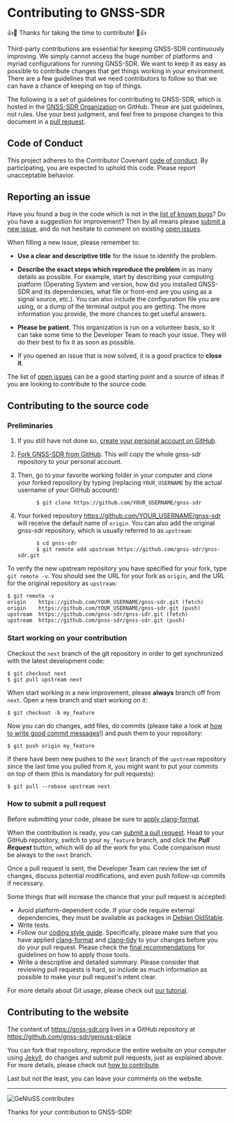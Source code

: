 # Contributing to GNSS-SDR

<!-- prettier-ignore-start -->
[comment]: # (
SPDX-License-Identifier: GPL-3.0-or-later
)

[comment]: # (
SPDX-FileCopyrightText: 2011-2020 Carles Fernandez-Prades <carles.fernandez@cttc.es>
)
<!-- prettier-ignore-end -->

:+1::tada: Thanks for taking the time to contribute! :tada::+1:

Third-party contributions are essential for keeping GNSS-SDR continuously
improving. We simply cannot access the huge number of platforms and myriad
configurations for running GNSS-SDR. We want to keep it as easy as possible to
contribute changes that get things working in your environment. There are a few
guidelines that we need contributors to follow so that we can have a chance of
keeping on top of things.

The following is a set of guidelines for contributing to GNSS-SDR, which is
hosted in the [GNSS-SDR Organization](https://github.com/gnss-sdr) on GitHub.
These are just guidelines, not rules. Use your best judgment, and feel free to
propose changes to this document in a
[pull request](#how-to-submit-a-pull-request).

## Code of Conduct

This project adheres to the Contributor Covenant
[code of conduct](CODE_OF_CONDUCT.md). By participating, you are expected to
uphold this code. Please report unacceptable behavior.

## Reporting an issue

Have you found a bug in the code which is not in the
[list of known bugs](https://github.com/gnss-sdr/gnss-sdr/issues)? Do you have a
suggestion for improvement? Then by all means please
[submit a new issue](https://github.com/gnss-sdr/gnss-sdr/issues/new), and do
not hesitate to comment on existing
[open issues](https://github.com/gnss-sdr/gnss-sdr/issues).

When filling a new issue, please remember to:

- **Use a clear and descriptive title** for the issue to identify the problem.

- **Describe the exact steps which reproduce the problem** in as many details as
  possible. For example, start by describing your computing platform (Operating
  System and version, how did you installed GNSS-SDR and its dependencies, what
  file or front-end are you using as a signal source, etc.). You can also
  include the configuration file you are using, or a dump of the terminal output
  you are getting. The more information you provide, the more chances to get
  useful answers.

- **Please be patient**. This organization is run on a volunteer basis, so it
  can take some time to the Developer Team to reach your issue. They will do
  their best to fix it as soon as possible.

- If you opened an issue that is now solved, it is a good practice to **close
  it**.

The list of [open issues](https://github.com/gnss-sdr/gnss-sdr/issues) can be a
good starting point and a source of ideas if you are looking to contribute to
the source code.

## Contributing to the source code

### Preliminaries

1.  If you still have not done so,
    [create your personal account on GitHub](https://github.com/join).

2.  [Fork GNSS-SDR from GitHub](https://github.com/gnss-sdr/gnss-sdr/fork). This
    will copy the whole gnss-sdr repository to your personal account.

3.  Then, go to your favorite working folder in your computer and clone your
    forked repository by typing (replacing `YOUR_USERNAME` by the actual
    username of your GitHub account):

              $ git clone https://github.com/YOUR_USERNAME/gnss-sdr

4.  Your forked repository https://github.com/YOUR_USERNAME/gnss-sdr will
    receive the default name of `origin`. You can also add the original gnss-sdr
    repository, which is usually referred to as `upstream`:

              $ cd gnss-sdr
              $ git remote add upstream https://github.com/gnss-sdr/gnss-sdr.git

To verify the new upstream repository you have specified for your fork, type
`git remote -v`. You should see the URL for your fork as `origin`, and the URL
for the original repository as `upstream`:

```
$ git remote -v
origin    https://github.com/YOUR_USERNAME/gnss-sdr.git (fetch)
origin    https://github.com/YOUR_USERNAME/gnss-sdr.git (push)
upstream  https://github.com/gnss-sdr/gnss-sdr.git (fetch)
upstream  https://github.com/gnss-sdr/gnss-sdr.git (push)
```

### Start working on your contribution

Checkout the `next` branch of the git repository in order to get synchronized
with the latest development code:

```
$ git checkout next
$ git pull upstream next
```

When start working in a new improvement, please **always** branch off from
`next`. Open a new branch and start working on it:

```
$ git checkout -b my_feature
```

Now you can do changes, add files, do commits (please take a look at
[how to write good commit messages](https://chris.beams.io/posts/git-commit/)!)
and push them to your repository:

```
$ git push origin my_feature
```

If there have been new pushes to the `next` branch of the `upstream` repository
since the last time you pulled from it, you might want to put your commits on
top of them (this is mandatory for pull requests):

```
$ git pull --rebase upstream next
```

### How to submit a pull request

Before submitting your code, please be sure to
[apply clang-format](https://gnss-sdr.org/coding-style/#use-tools-for-automated-code-formatting).

When the contribution is ready, you can
[submit a pull request](https://github.com/gnss-sdr/gnss-sdr/compare/). Head to
your GitHub repository, switch to your `my_feature` branch, and click the
_**Pull Request**_ button, which will do all the work for you. Code comparison
must be always to the `next` branch.

Once a pull request is sent, the Developer Team can review the set of changes,
discuss potential modifications, and even push follow-up commits if necessary.

Some things that will increase the chance that your pull request is accepted:

- Avoid platform-dependent code. If your code require external dependencies,
  they must be available as packages in
  [Debian OldStable](https://wiki.debian.org/DebianOldStable).
- Write tests.
- Follow our [coding style guide](https://gnss-sdr.org/coding-style/).
  Specifically, please make sure that you have applied
  [clang-format](https://clang.llvm.org/docs/ClangFormat.html) and
  [clang-tidy](https://clang.llvm.org/extra/clang-tidy/) to your changes before
  you do your pull request. Please check the
  [final recommendations](https://gnss-sdr.org/coding-style/#final-recommendations)
  for guidelines on how to apply those tools.
- Write a descriptive and detailed summary. Please consider that reviewing pull
  requests is hard, so include as much information as possible to make your pull
  request's intent clear.

For more details about Git usage, please check out
[our tutorial](https://gnss-sdr.org/docs/tutorials/using-git/).

## Contributing to the website

The content of https://gnss-sdr.org lives in a GitHub repository at
https://github.com/gnss-sdr/geniuss-place

You can fork that repository, reproduce the entire website on your computer
using [Jekyll](https://jekyllrb.com/), do changes and submit pull requests, just
as explained above. For more details, please check out
[how to contribute](https://gnss-sdr.org/contribute/).

Last but not the least, you can leave your comments on the website.

---

![GeNiuSS
contributes](https://gnss-sdr.org/assets/images/geniuss-contribute.png)

Thanks for your contribution to GNSS-SDR!
